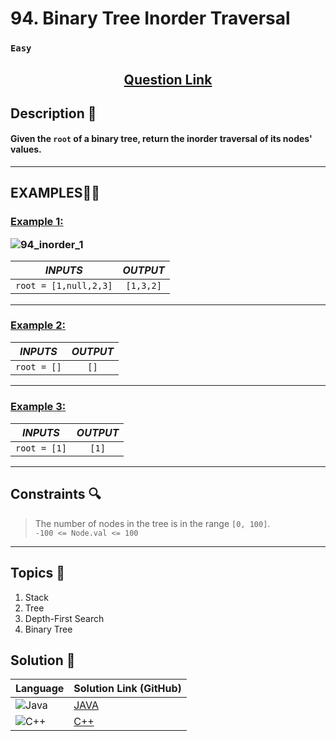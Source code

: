 # 94. Binary Tree Inorder Traversal

### `Easy`


<h2 align="center">
<a href="https://leetcode.com/problems/binary-tree-inorder-traversal/description/"><strong>Question Link</strong></a>
</h2>


## Description 📑

#### Given the `root` of a binary tree, return the inorder traversal of its nodes' values.

---

## **EXAMPLES**💫✨ </br>

<h3>

<ins>**Example 1**:</ins> </br>

![94_inorder_1](https://github.com/user-attachments/assets/cbd16621-063f-49e5-af93-5f7555c1f07d)

| _INPUTS_ | _OUTPUT_ |
| :-----------: | :-----------: |
| `root = [1,null,2,3]` | `[1,3,2]` |

</h3>

___
<h3>

<ins>**Example 2**:</ins> </br>

| _INPUTS_ | _OUTPUT_ |
| :-----------: | :-----------: |
| `root = []` | `[]` |

</h3>

___

<h3>

<ins>**Example 3**:</ins> </br>

| _INPUTS_ | _OUTPUT_ |
| :-----------: | :-----------: |
| `root = [1]` | `[1]` |

</h3>

___

## Constraints 🔍

> The number of nodes in the tree is in the range `[0, 100]`.</br>
> `-100 <= Node.val <= 100`

___

## Topics 📝

1. Stack
2. Tree
3. Depth-First Search
4. Binary Tree

## Solution 📃

|  Language   |  Solution Link (GitHub) |
| ------------- | ------------- |
|  ![Java](https://img.shields.io/badge/java-%23ED8B00.svg?style=flat&logo=openjdk&logoColor=white)  | [JAVA](https://github.com/Purnima47/Leetcode-Solutions/blob/main/%F0%9F%9F%A2%20Easy/94%20-%20Binary%20Tree%20Inorder%20Traversal/_94BinaryTreeInorderTraversal.java) |
|  ![C++](https://img.shields.io/badge/c++-%2300599C.svg?style=plastic&logo=c%2B%2B&logoColor=white)  | [C++](https://github.com/Purnima47/Leetcode-Solutions/blob/main/%F0%9F%9F%A2%20Easy/94%20-%20Binary%20Tree%20Inorder%20Traversal/_94BinaryTreeInorderTraversal.cpp)  |
